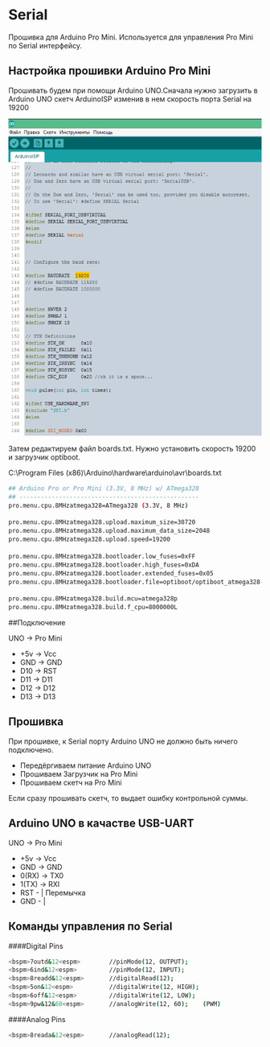 # Serial 

Прошивка для Arduino Pro Mini. Используется для управления Pro Mini по Serial интерфейсу.


## Настройка прошивки Arduino Pro Mini

Прошивать будем при помощи Arduino UNO.Сначала нужно загрузить в Arduino UNO скетч ArduinoISP изменив в нем скорость порта Serial на 19200

[![ArduinoISP](/screenshots/ArduinoISP.png)](/screenshots/ArduinoISP.png)

Затем редактируем файл boards.txt. Нужно установить скорость 19200 и загрузчик optiboot.

C:\Program Files (x86)\Arduino\hardware\arduino\avr\boards.txt
```bash
## Arduino Pro or Pro Mini (3.3V, 8 MHz) w/ ATmega328
## --------------------------------------------------
pro.menu.cpu.8MHzatmega328=ATmega328 (3.3V, 8 MHz)

pro.menu.cpu.8MHzatmega328.upload.maximum_size=30720
pro.menu.cpu.8MHzatmega328.upload.maximum_data_size=2048
pro.menu.cpu.8MHzatmega328.upload.speed=19200

pro.menu.cpu.8MHzatmega328.bootloader.low_fuses=0xFF
pro.menu.cpu.8MHzatmega328.bootloader.high_fuses=0xDA
pro.menu.cpu.8MHzatmega328.bootloader.extended_fuses=0x05
pro.menu.cpu.8MHzatmega328.bootloader.file=optiboot/optiboot_atmega328-Mini.hex

pro.menu.cpu.8MHzatmega328.build.mcu=atmega328p
pro.menu.cpu.8MHzatmega328.build.f_cpu=8000000L
```

##Подключение

UNO -> Pro Mini
- +5v -> Vcc
- GND -> GND
- D10 -> RST
- D11 -> D11
- D12 -> D12
- D13 -> D13


## Прошивка

При прошивке, к Serial порту Arduino UNO не должно быть ничего подключено.

- Передёргиваем питание Arduino UNO
- Прошиваем Загрузчик на Pro Mini
- Прошиваем скетч на Pro Mini

Если сразу прошивать скетч, то выдает ошибку контрольной суммы.


## Arduino UNO в качастве USB-UART

  UNO 	-> Pro Mini
- +5v   -> Vcc
- GND   -> GND
- 0(RX) -> TX0
- 1(TX) -> RXI
- RST - | Перемычка 
- GND - |


## Команды управления по Serial

####Digital Pins

```bash
<bspm>7outd&12<espm>		//pinMode(12, OUTPUT);
<bspm>6ind&12<espm>			//pinMode(12, INPUT);
<bspm>8readd&12<espm>		//digitalRead(12);
<bspm>5on&12<espm>			//digitalWrite(12, HIGH);
<bspm>6off&12<espm>			//digitalWrite(12, LOW);
<bspm>9pw&12&60<espm>		//analogWrite(12, 60);    (PWM)
```

####Analog Pins

```bash
<bspm>8reada&12<espm>		//analogRead(12);
```